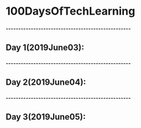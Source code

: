 # 100DaysOfTechLearning

#### --------------------------------------------------
## Day 1(2019June03): 


#### --------------------------------------------------
## Day 2(2019June04): 


#### --------------------------------------------------
## Day 3(2019June05): 

